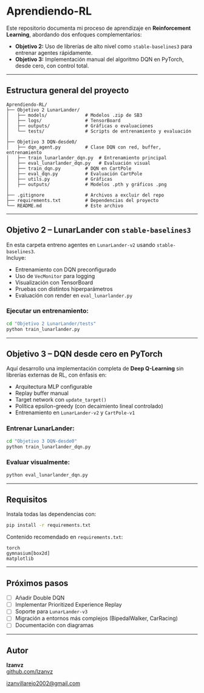 #  Aprendiendo-RL

Este repositorio documenta mi proceso de aprendizaje en **Reinforcement Learning**, abordando dos enfoques complementarios:

-  **Objetivo 2:** Uso de librerías de alto nivel como `stable-baselines3` para entrenar agentes rápidamente.
-  **Objetivo 3:** Implementación manual del algoritmo DQN en PyTorch, desde cero, con control total.

---

##  Estructura general del proyecto

```
Aprendiendo-RL/
├── Objetivo 2 LunarLander/
│   ├── models/              # Modelos .zip de SB3
│   ├── logs/                # TensorBoard
│   ├── outputs/             # Gráficas o evaluaciones
│   └── tests/               # Scripts de entrenamiento y evaluación
│
├── Objetivo 3 DQN-desde0/
│   ├── dqn_agent.py         # Clase DQN con red, buffer, entrenamiento
│   ├── train_lunarlander_dqn.py  # Entrenamiento principal
│   ├── eval_lunarlander_dqn.py   # Evaluación visual
│   ├── train_dqn.py         # DQN en CartPole
│   ├── eval_dqn.py          # Evaluación CartPole
│   ├── utils.py             # Gráficas
│   ├── outputs/             # Modelos .pth y gráficos .png
│
├── .gitignore               # Archivos a excluir del repo
├── requirements.txt         # Dependencias del proyecto
└── README.md                # Este archivo
```

---

##  Objetivo 2 – LunarLander con `stable-baselines3`

En esta carpeta entreno agentes en `LunarLander-v2` usando `stable-baselines3`.  
Incluye:

- Entrenamiento con DQN preconfigurado
- Uso de `VecMonitor` para logging
- Visualización con TensorBoard
- Pruebas con distintos hiperparámetros
- Evaluación con render en `eval_lunarlander.py`

### Ejecutar un entrenamiento:
```bash
cd "Objetivo 2 LunarLander/tests"
python train_lunarlander.py
```

---

##  Objetivo 3 – DQN desde cero en PyTorch

Aquí desarrollo una implementación completa de **Deep Q-Learning** sin librerías externas de RL, con énfasis en:

- Arquitectura MLP configurable
- Replay buffer manual
- Target network con `update_target()`
- Política epsilon-greedy (con decaimiento lineal controlado)
- Entrenamiento en `LunarLander-v2` y `CartPole-v1`

### Entrenar LunarLander:
```bash
cd "Objetivo 3 DQN-desde0"
python train_lunarlander_dqn.py
```

### Evaluar visualmente:
```bash
python eval_lunarlander_dqn.py
```

---

##  Requisitos

Instala todas las dependencias con:

```bash
pip install -r requirements.txt
```

Contenido recomendado en `requirements.txt`:

```
torch
gymnasium[box2d]
matplotlib
```

---

##  Próximos pasos

- [ ] Añadir Double DQN
- [ ] Implementar Prioritized Experience Replay
- [ ] Soporte para `LunarLander-v3`
- [ ] Migración a entornos más complejos (BipedalWalker, CarRacing)
- [ ] Documentación con diagramas

---

##  Autor

**Izanvz**  
[github.com/Izanvz](https://github.com/Izanvz)

izanvillarejo2002@gmail.com

